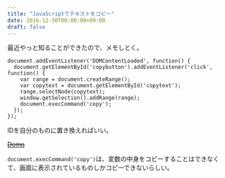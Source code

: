 ```yaml
---
title: "JavaScriptでテキストをコピー"
date: 2016-12-30T00:00:00+09:00
draft: false
---
```


最近やっと知ることができたので、メモしとく。

```
document.addEventListener('DOMContentLoaded', function() {
  document.getElementById('copybutton').addEventListener('click', function() {
    var range = document.createRange();
    var copytext = document.getElementById('copytext');
    range.selectNode(copytext);
    window.getSelection().addRange(range);
    document.execCommand('copy');
  });
});
```

IDを自分のものに置き換えればいい。

~~[Demo]()~~

`document.execCommand('copy')`は、変数の中身をコピーすることはできなくて、画面に表示されているものしかコピーできないらしい。

